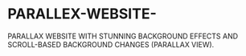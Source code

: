 # PARALLEX-WEBSITE-
PARALLAX WEBSITE WITH STUNNING BACKGROUND EFFECTS AND SCROLL-BASED BACKGROUND CHANGES (PARALLAX VIEW).
